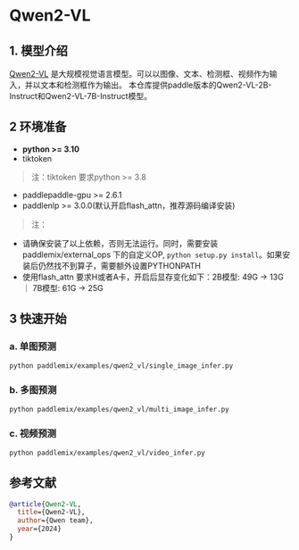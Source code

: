 # Qwen2-VL

## 1. 模型介绍

[Qwen2-VL](https://qwenlm.github.io/blog/qwen2-vl/) 是大规模视觉语言模型。可以以图像、文本、检测框、视频作为输入，并以文本和检测框作为输出。
本仓库提供paddle版本的Qwen2-VL-2B-Instruct和Qwen2-VL-7B-Instruct模型。


## 2 环境准备
- **python >= 3.10**
- tiktoken
> 注：tiktoken 要求python >= 3.8
- paddlepaddle-gpu >= 2.6.1
- paddlenlp >= 3.0.0(默认开启flash_attn，推荐源码编译安装)

> 注：
* 请确保安装了以上依赖，否则无法运行。同时，需要安装 paddlemix/external_ops 下的自定义OP, `python setup.py install`。如果安装后仍然找不到算子，需要额外设置PYTHONPATH
* 使用flash_attn 要求H或者A卡，开启后显存变化如下：2B模型: 49G -> 13G ｜ 7B模型: 61G -> 25G

## 3 快速开始

### a. 单图预测
```bash
python paddlemix/examples/qwen2_vl/single_image_infer.py
```

### b. 多图预测
```bash
python paddlemix/examples/qwen2_vl/multi_image_infer.py
```

### c. 视频预测
```bash
python paddlemix/examples/qwen2_vl/video_infer.py
```

## 参考文献
```BibTeX
@article{Qwen2-VL,
  title={Qwen2-VL},
  author={Qwen team},
  year={2024}
}
```
